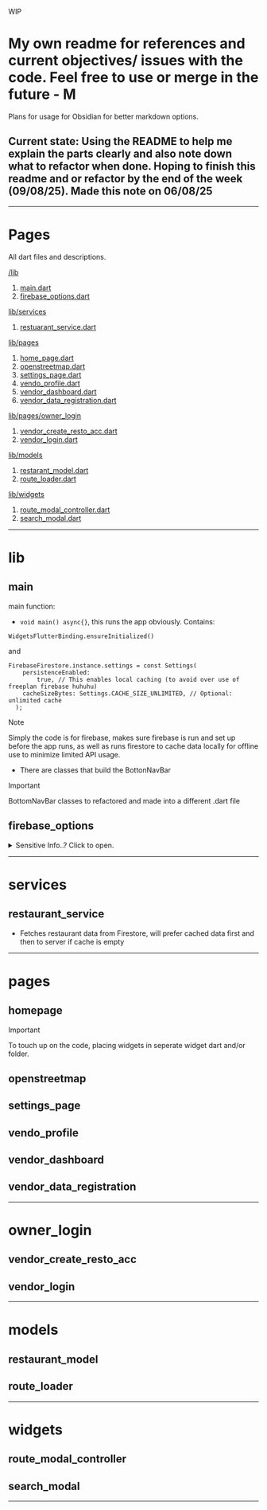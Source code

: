 WIP

# My own readme for references and current objectives/ issues with the code. Feel free to use or merge in the future - M

Plans for usage for Obsidian for better markdown options.

## Current state: Using the README to help me explain the parts clearly and also note down what to refactor when done. Hoping to finish this readme and or refactor by the end of the week (09/08/25). Made this note on 06/08/25

---

# Pages

All dart files and descriptions.

<ins>[/lib](#lib)</ins>
1) [main.dart](#main)
2) [firebase_options.dart](#firebase_options)

<ins> [lib/services](#services) </ins>
1) [restuarant_service.dart](restaurant_service)

<ins>[lib/pages](#pages)</ins>
1) [home_page.dart](#homepage)
2) [openstreetmap.dart](#openstreetmap)
3) [settings_page.dart](#settings_page)
4) [vendo_profile.dart](#vendo_profile)
5) [vendor_dashboard.dart](vendor_dashboard)
6) [vendor_data_registration.dart](vendor_data_registration)

<ins>[lib/pages/owner_login](#owner_login)</ins>
1) [vendor_create_resto_acc.dart](#vendor_create_resto_acc)
2) [vendor_login.dart](#vendor_login)

<ins>[lib/models](#models)</ins>
1) [restarant_model.dart](restaurant_model)
2) [route_loader.dart](route_loader)

<ins>[lib/widgets](#widgets)</ins>
1) [route_modal_controller.dart](route_modal_controller)
2) [search_modal.dart](search_modal)

---
# lib
## main

main function:
- ```void main() async{}```, this runs the app obviously.
Contains:
```
WidgetsFlutterBinding.ensureInitialized()
```
and
```
FirebaseFirestore.instance.settings = const Settings(
    persistenceEnabled:
        true, // This enables local caching (to avoid over use of freeplan firebase huhuhu)
    cacheSizeBytes: Settings.CACHE_SIZE_UNLIMITED, // Optional: unlimited cache
  );
```
>[!NOTE]
>Simply the code is for firebase, makes sure firebase is run and set up before the app runs, as well as runs firestore to cache data locally for offline use to minimize limited API usage.

- There are classes that build the BottonNavBar
>[!IMPORTANT]
>BottomNavBar classes to refactored and made into a different .dart file

## firebase_options
<details>
  <summary>Sensitive Info..? Click to open.</summary>
  - API keys are used here. Don't think its a big deal since this is thesis and not for commercial use.
  
>To create an replicate the system on my account to have more usage.

Explaination of each API:


</details>

---
# services
## restaurant_service

- Fetches restaurant data from Firestore, will prefer cached data first and then to server if cache is empty
---
# pages
## homepage

>[!IMPORTANT]
> To touch up on the code, placing widgets in seperate widget dart and/or folder.



## openstreetmap
## settings_page
## vendo_profile
## vendor_dashboard
## vendor_data_registration
---
# owner_login
## vendor_create_resto_acc
## vendor_login
---
# models
## restaurant_model
## route_loader
---
# widgets
## route_modal_controller
## search_modal
---
